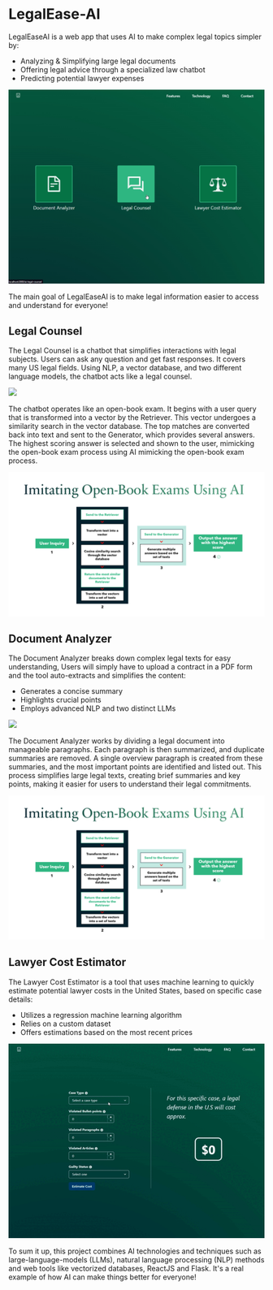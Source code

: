 # LegalEase-AI

LegalEaseAI is a web app that uses AI to make complex legal topics simpler by: 
- Analyzing & Simplifying large legal documents
- Offering legal advice through a specialized law chatbot
- Predicting potential lawyer expenses


![](main.png)

The main goal of LegalEaseAI is to make legal information easier to access and understand for everyone!


## Legal Counsel

The Legal Counsel is a chatbot that simplifies interactions with legal subjects. 
Users can ask any question and get fast responses. 
It covers many US legal fields. Using NLP, a vector database, and two different language models, the chatbot acts like a legal counsel.

![](demo1.gif)

The chatbot operates like an open-book exam. 
It begins with a user query that is transformed into a vector by the Retriever. 
This vector undergoes a similarity search in the vector database. 
The top matches are converted back into text and sent to the Generator, which provides several answers. 
The highest scoring answer is selected and shown to the user, mimicking the open-book exam process using AI mimicking the open-book exam process.

![](le1.png)


## Document Analyzer

The Document Analyzer breaks down complex legal texts for easy understanding, Users will simply have to upload a contract in a PDF form 
and the tool auto-extracts and simplifies the content:
- Generates a concise summary
- Highlights crucial points
- Employs advanced NLP and two distinct LLMs

![](demo2.gif)

The Document Analyzer works by dividing a legal document into manageable paragraphs.
Each paragraph is then summarized, and duplicate summaries are removed. 
A single overview paragraph is created from these summaries, and the most important points are identified and listed out. 
This process simplifies large legal texts, creating brief summaries and key points, making it easier for users to understand their legal commitments.

![](le2.png)


## Lawyer Cost Estimator

The Lawyer Cost Estimator is a tool that uses machine learning to quickly estimate potential lawyer costs in the United States, 
based on specific case details:
- Utilizes a regression machine learning algorithm 
- Relies on a custom dataset
- Offers estimations based on the most recent prices

![](demo3.gif)


To sum it up, this project combines  AI technologies and techniques such as large-language-models (LLMs),
natural language processing (NLP) methods and web tools like vectorized databases, ReactJS and Flask. 
It's a real example of how AI can make things better for everyone!
